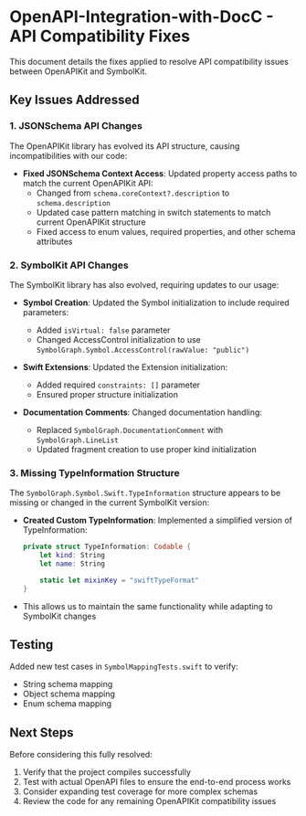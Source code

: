 # OpenAPI-Integration-with-DocC - API Compatibility Fixes

This document details the fixes applied to resolve API compatibility issues between OpenAPIKit and SymbolKit.

## Key Issues Addressed

### 1. JSONSchema API Changes

The OpenAPIKit library has evolved its API structure, causing incompatibilities with our code:

- **Fixed JSONSchema Context Access**: Updated property access paths to match the current OpenAPIKit API:
  - Changed from `schema.coreContext?.description` to `schema.description`
  - Updated case pattern matching in switch statements to match current OpenAPIKit structure
  - Fixed access to enum values, required properties, and other schema attributes

### 2. SymbolKit API Changes

The SymbolKit library has also evolved, requiring updates to our usage:

- **Symbol Creation**: Updated the Symbol initialization to include required parameters:
  - Added `isVirtual: false` parameter
  - Changed AccessControl initialization to use `SymbolGraph.Symbol.AccessControl(rawValue: "public")`

- **Swift Extensions**: Updated the Extension initialization:
  - Added required `constraints: []` parameter
  - Ensured proper structure initialization

- **Documentation Comments**: Changed documentation handling:
  - Replaced `SymbolGraph.DocumentationComment` with `SymbolGraph.LineList`
  - Updated fragment creation to use proper kind initialization

### 3. Missing TypeInformation Structure

The `SymbolGraph.Symbol.Swift.TypeInformation` structure appears to be missing or changed in the current SymbolKit version:

- **Created Custom TypeInformation**: Implemented a simplified version of TypeInformation:
  ```swift
  private struct TypeInformation: Codable {
      let kind: String
      let name: String

      static let mixinKey = "swiftTypeFormat"
  }
  ```
- This allows us to maintain the same functionality while adapting to SymbolKit changes

## Testing

Added new test cases in `SymbolMappingTests.swift` to verify:

- String schema mapping
- Object schema mapping
- Enum schema mapping

## Next Steps

Before considering this fully resolved:

1. Verify that the project compiles successfully
2. Test with actual OpenAPI files to ensure the end-to-end process works
3. Consider expanding test coverage for more complex schemas
4. Review the code for any remaining OpenAPIKit compatibility issues
